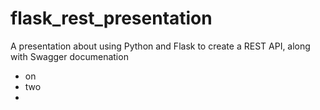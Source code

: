 # flask_rest_presentation
A presentation about using Python and Flask to create a REST API, along with Swagger documenation

* on
* two
* 
